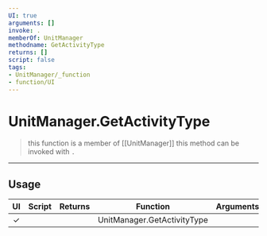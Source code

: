 ```yaml
---
UI: true
arguments: []
invoke: .
memberOf: UnitManager
methodname: GetActivityType
returns: []
script: false
tags:
- UnitManager/_function
- function/UI
---
```

# UnitManager.GetActivityType
> this function is a member of [[UnitManager]]
> this method can be invoked with `.`
-----
## Usage
|  UI | Script | Returns | Function | Arguments |
|:---:|:------:|-------:|:--------:|:---------|
|✓| ||UnitManager.GetActivityType||

